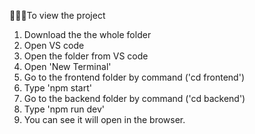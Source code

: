 🚩🚩🚩To view the project
  1) Download the the whole folder
  2) Open VS code
  3) Open the folder from VS code
  4) Open 'New Terminal'
  5) Go to the frontend folder by command ('cd frontend')
  6) Type 'npm start'
  7) Go to the backend folder by command ('cd backend')
  8) Type 'npm run dev'
  9) You can see it will open in the browser.
